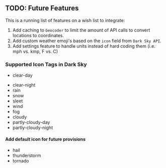
## TODO: Future Features   
This is a running list of features on a wish list to integrate:   
1. Add caching to `Geocoder` to limit the amount of API calls to convert locations to coordinates.
2. Add custom weather emoji's based on the `icon` field from `Dark Sky API`.
3. Add settings feature to handle units instead of hard coding them (i.e. mph vs. kmp, F vs. C)

### Supported Icon Tags in Dark Sky 

* clear-day
- clear-night
- rain 
- snow 
- sleet
- wind 
- fog 
- cloudy 
- partly-cloudy-day
- partly-cloudy-night

#### Add default icon for future provisions
- hail
- thunderstorm
- tornado
